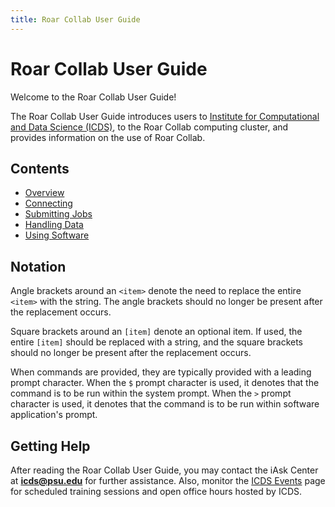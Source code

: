 ```yaml
---
title: Roar Collab User Guide
---
```


# Roar Collab User Guide

Welcome to the Roar Collab User Guide! 

The Roar Collab User Guide introduces users to 
[Institute for Computational and Data Science (ICDS)](https://icds.psu.edu), to 
the Roar Collab computing cluster, and provides information on the use of Roar 
Collab.


## Contents

- [Overview](01_Overview.md)
- [Connecting](02_Connecting.md)
- [Submitting Jobs](03_SubmittingJobs.md)
- [Handling Data](04_HandlingData.md)
- [Using Software](05_UsingSoftware.md)


## Notation

Angle brackets around an `<item>` denote the need to replace the entire 
`<item>` with the string. The angle brackets should no longer be present after 
the replacement occurs.

Square brackets around an `[item]` denote an optional item. If used, the entire 
`[item]` should be replaced with a string, and the square brackets should no 
longer be present after the replacement occurs.

When commands are provided, they are typically provided with a leading prompt 
character. When the `$` prompt character is used, it denotes that the command 
is to be run within the system prompt. When the `>` prompt character is used, it 
denotes that the command is to be run within software application's prompt.


## Getting Help

After reading the Roar Collab User Guide, you may contact the iAsk Center at 
**icds@psu.edu** for further assistance. Also, monitor the 
[ICDS Events](https://www.icds.psu.edu/news-events/events/) 
page for scheduled training sessions and open office hours hosted by ICDS.

